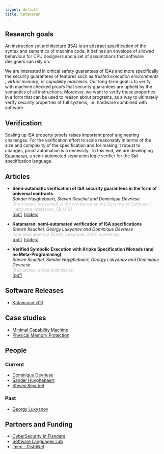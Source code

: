 ```yaml
---
layout: default
title: Katamaran
---
```


## Research goals

An instruction set architecture (ISA) is an abstract specification of the syntax
and semantics of machine code. It defines an envelope of allowed behaviour for
CPU designers and a set of assumptions that software designers can rely on.

We are interested in critical safety guarantees of ISAs and more specifically
the security guarantees of features such as *trusted execution environments* ,
*virtual memory*, or *capability machines*. Our long-term goal is to verify with
machine checked proofs that security guarantees are upheld by the semantics of
all instructions. Moreover, we want to verify these properties in a form that
can be used to reason about programs, as a way to ultimately verify security
properties of full systems, i.e. hardware combined with software.

## Verification

Scaling up ISA property proofs raises important proof engineering challenges.
For the verification effort to scale reasonably in terms of the size and
complexity of the specification and for making it robust to changes, proof
automation is a necessity. To this end, we are developing
[Katamaran](https://github.com/katamaran-project/katamaran), a semi-automated
separation logic verifier for the Sail specification language.

## Articles

- **Semi-automatic verification of ISA security guarantees in the form of universal contracts**<br>
  *Sander Huyghebaert, Steven Keuchel and Dominique Devriese*<br>
  <span style="color:silver">Short paper presented at the workshop on the Security of Software / Hardware Interfaces, SILM'21</span><br>
  [[pdf]](articles/2021-09-silm-universalcontracts.pdf) [[slides]](articles/2021-09-silm-universalcontracts-slides.pdf)

- **Katamaran: semi-automated verification of ISA specifications**<br>
  *Steven Keuchel, Georgy Lukyanov and Dominique Devriese*<br>
  <span style="color:silver">Extended abstract REMS-DeepSpec 2020 workshop.</span><br>
  [[pdf]](articles/2020-06-remsdeepspec-katamaran.pdf) [[slides]](articles/2020-06-remsdeepspec-katamaran-slides.pdf)

- **Verified Symbolic Execution with Kripke Specification Monads (and no Meta-Programming)**<br>
  *Steven Keuchel, Sander Huyghebaert, Georgy Lukyanov and Dominique Devriese*<br>
  <span style="color:silver">Manuscript, under submission</span><br>
  [[pdf]](articles/2021-12-symbolic-execution-vcgen.pdf)

## Software Releases

- [Katamaran v0.1](https://github.com/katamaran-project/katamaran/releases/tag/v0.1.0)

## Case studies
- [Minimal Capability Machine](https://github.com/katamaran-project/minimalcaps)
- [Physical Memory Protection](https://github.com/katamaran-project/katamaran/tree/main/case_study/RiscvPmp)

## People
### Current
- [Dominique Devriese](https://distrinet.cs.kuleuven.be/people/DominiqueDevriese)
- [Sander Huyghebaert](https://github.com/capt-hb)
- [Steven Keuchel](https://soft.vub.ac.be/~skeuchel)

### Past
- [Georgy Lukyanov](https://github.com/geo2a)


## Partners and Funding
- [CyberSecurity in Flanders](https://cybersecurity-research.be/)
- [Software Languages Lab](http://soft.vub.ac.be/soft/)
- [imec - DistriNet](https://distrinet.cs.kuleuven.be/)

